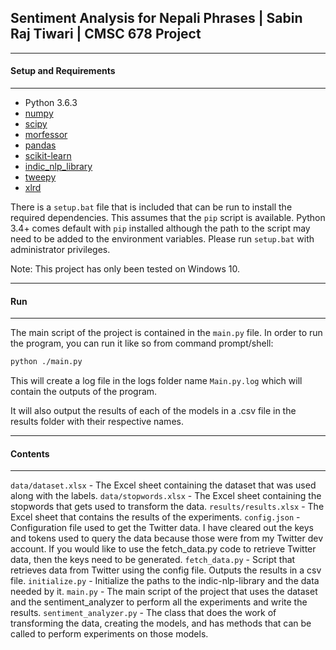 ## Sentiment Analysis for Nepali Phrases | Sabin Raj Tiwari | CMSC 678 Project

***
#### Setup and Requirements
***
* Python 3.6.3
* [numpy](https://github.com/numpy/numpy)
* [scipy](https://github.com/scipy/scipy)
* [morfessor](https://github.com/aalto-speech/morfessor)
* [pandas](https://github.com/pandas-dev/pandas)
* [scikit-learn](http://scikit-learn.org/stable/index.html)
* [indic_nlp_library](https://github.com/anoopkunchukuttan/indic_nlp_library)
* [tweepy](https://github.com/tweepy/tweepy)
* [xlrd](https://github.com/python-excel/xlrd)

There is a `setup.bat` file that is included that can be run to install the required dependencies. This assumes that the `pip` script is available. Python 3.4+ comes default with `pip` installed although the path to the script may need to be added to the environment variables. Please run `setup.bat` with administrator privileges.

Note: This project has only been tested on Windows 10.

***
#### Run
***
The main script of the project is contained in the `main.py` file. In order to run the program, you can run it like so from command prompt/shell:
```bash
python ./main.py
```

This will create a log file in the logs folder name `Main.py.log` which will contain the outputs of the program.

It will also output the results of each of the models in a .csv file in the results folder with their respective names.

***
#### Contents
***
`data/dataset.xlsx` - The Excel sheet containing the dataset that was used along with the labels.
`data/stopwords.xlsx` - The Excel sheet containing the stopwords that gets used to transform the data.
`results/results.xlsx` - The Excel sheet that contains the results of the experiments.
`config.json` - Configuration file used to get the Twitter data. I have cleared out the keys and tokens used to query the data because those were from my Twitter dev account. If you would like to use the fetch_data.py code to retrieve Twitter data, then the keys need to be generated.
`fetch_data.py` - Script that retrieves data from Twitter using the config file. Outputs the results in a csv file.
`initialize.py` - Initialize the paths to the indic-nlp-library and the data needed by it.
`main.py` - The main script of the project that uses the dataset and the sentiment_analyzer to perform all the experiments and write the results.
`sentiment_analyzer.py` - The class that does the work of transforming the data, creating the models, and has methods that can be called to perform experiments on those models.